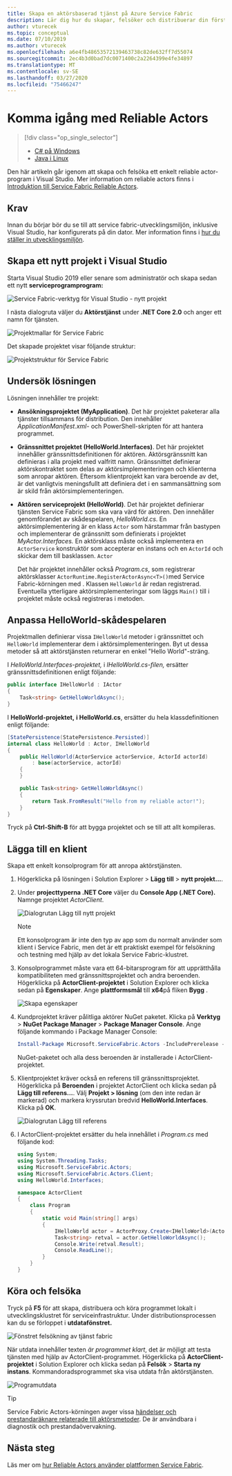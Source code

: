 ```yaml
---
title: Skapa en aktörsbaserad tjänst på Azure Service Fabric
description: Lär dig hur du skapar, felsöker och distribuerar din första aktörsbaserade tjänst i C# med hjälp av Service Fabric Reliable Actors.
author: vturecek
ms.topic: conceptual
ms.date: 07/10/2019
ms.author: vturecek
ms.openlocfilehash: a6e4fb48653572139463738c82de632ff7d55074
ms.sourcegitcommit: 2ec4b3d0bad7dc0071400c2a2264399e4fe34897
ms.translationtype: MT
ms.contentlocale: sv-SE
ms.lasthandoff: 03/27/2020
ms.locfileid: "75466247"
---
```

# <a name="getting-started-with-reliable-actors"></a>Komma igång med Reliable Actors
> [!div class="op_single_selector"]
> * [C# på Windows](service-fabric-reliable-actors-get-started.md)
> * [Java i Linux](service-fabric-reliable-actors-get-started-java.md)

Den här artikeln går igenom att skapa och felsöka ett enkelt reliable actor-program i Visual Studio. Mer information om reliable actors finns i [Introduktion till Service Fabric Reliable Actors](service-fabric-reliable-actors-introduction.md).

## <a name="prerequisites"></a>Krav

Innan du börjar bör du se till att service fabric-utvecklingsmiljön, inklusive Visual Studio, har konfigurerats på din dator. Mer information finns i [hur du ställer in utvecklingsmiljön](service-fabric-get-started.md).

## <a name="create-a-new-project-in-visual-studio"></a>Skapa ett nytt projekt i Visual Studio

Starta Visual Studio 2019 eller senare som administratör och skapa sedan ett nytt **serviceprogramprogram:**

![Service Fabric-verktyg för Visual Studio - nytt projekt][1]

I nästa dialogruta väljer du **Aktörstjänst** under **.NET Core 2.0** och anger ett namn för tjänsten.

![Projektmallar för Service Fabric][5]

Det skapade projektet visar följande struktur:

![Projektstruktur för Service Fabric][2]

## <a name="examine-the-solution"></a>Undersök lösningen

Lösningen innehåller tre projekt:

* **Ansökningsprojektet (MyApplication)**. Det här projektet paketerar alla tjänster tillsammans för distribution. Den innehåller *ApplicationManifest.xml-* och PowerShell-skripten för att hantera programmet.

* **Gränssnittet projektet (HelloWorld.Interfaces)**. Det här projektet innehåller gränssnittsdefinitionen för aktören. Aktörsgränssnitt kan definieras i alla projekt med valfritt namn.  Gränssnittet definierar aktörskontraktet som delas av aktörsimplementeringen och klienterna som anropar aktören.  Eftersom klientprojekt kan vara beroende av det, är det vanligtvis meningsfullt att definiera det i en sammansättning som är skild från aktörsimplementeringen.

* **Aktören serviceprojekt (HelloWorld)**. Det här projektet definierar tjänsten Service Fabric som ska vara värd för aktören. Den innehåller genomförandet av skådespelaren, *HelloWorld.cs*. En aktörsimplementering är en klass `Actor` som härstammar från bastypen och implementerar de gränssnitt som definierats i projektet *MyActor.Interfaces.* En aktörsklass måste också implementera en `ActorService` konstruktör som accepterar en instans och en `ActorId` och skickar dem till basklassen. `Actor`
    
    Det här projektet innehåller också *Program.cs*, som registrerar aktörsklasser `ActorRuntime.RegisterActorAsync<T>()`med Service Fabric-körningen med . Klassen `HelloWorld` är redan registrerad. Eventuella ytterligare aktörsimplementeringar som läggs `Main()` till i projektet måste också registreras i metoden.

## <a name="customize-the-helloworld-actor"></a>Anpassa HelloWorld-skådespelaren

Projektmallen definierar vissa `IHelloWorld` metoder i gränssnittet och `HelloWorld` implementerar dem i aktörsimplementeringen.  Byt ut dessa metoder så att aktörstjänsten returnerar en enkel "Hello World"-sträng.

I *HelloWorld.Interfaces-projektet,* i *IHelloWorld.cs-filen,* ersätter gränssnittsdefinitionen enligt följande:

```csharp
public interface IHelloWorld : IActor
{
    Task<string> GetHelloWorldAsync();
}
```

I **HelloWorld-projektet,** **i HelloWorld.cs**, ersätter du hela klassdefinitionen enligt följande:

```csharp
[StatePersistence(StatePersistence.Persisted)]
internal class HelloWorld : Actor, IHelloWorld
{
    public HelloWorld(ActorService actorService, ActorId actorId)
        : base(actorService, actorId)
    {
    }

    public Task<string> GetHelloWorldAsync()
    {
        return Task.FromResult("Hello from my reliable actor!");
    }
}
```

Tryck på **Ctrl-Shift-B** för att bygga projektet och se till att allt kompileras.

## <a name="add-a-client"></a>Lägga till en klient

Skapa ett enkelt konsolprogram för att anropa aktörstjänsten.

1. Högerklicka på lösningen i Solution Explorer > **Lägg till** > **nytt projekt...**.

2. Under **projecttyperna .NET Core** väljer du **Console App (.NET Core).**  Namnge projektet *ActorClient*.
    
    ![Dialogrutan Lägg till nytt projekt][6]    
    
    > [!NOTE]
    > Ett konsolprogram är inte den typ av app som du normalt använder som klient i Service Fabric, men det är ett praktiskt exempel för felsökning och testning med hjälp av det lokala Service Fabric-klustret.

3. Konsolprogrammet måste vara ett 64-bitarsprogram för att upprätthålla kompatibiliteten med gränssnittsprojektet och andra beroenden.  Högerklicka på **ActorClient-projektet** i Solution Explorer och klicka sedan på **Egenskaper**.  Ange **plattformsmål** till **x64**på fliken **Bygg** .
    
    ![Skapa egenskaper][8]

4. Kundprojektet kräver pålitliga aktörer NuGet paketet.  Klicka på **Verktyg** > **NuGet Package Manager** > **Package Manager Console**.  Ange följande kommando i Package Manager Console:
    
    ```powershell
    Install-Package Microsoft.ServiceFabric.Actors -IncludePrerelease -ProjectName ActorClient
    ```

    NuGet-paketet och alla dess beroenden är installerade i ActorClient-projektet.

5. Klientprojektet kräver också en referens till gränssnittsprojektet.  Högerklicka på **Beroenden** i projektet ActorClient och klicka sedan på **Lägg till referens...**.  Välj **Projekt > lösning** (om den inte redan är markerad) och markera kryssrutan bredvid **HelloWorld.Interfaces**.  Klicka på **OK**.
    
    ![Dialogrutan Lägg till referens][7]

6. I ActorClient-projektet ersätter du hela innehållet i *Program.cs* med följande kod:
    
    ```csharp
    using System;
    using System.Threading.Tasks;
    using Microsoft.ServiceFabric.Actors;
    using Microsoft.ServiceFabric.Actors.Client;
    using HelloWorld.Interfaces;
    
    namespace ActorClient
    {
        class Program
        {
            static void Main(string[] args)
            {
                IHelloWorld actor = ActorProxy.Create<IHelloWorld>(ActorId.CreateRandom(), new Uri("fabric:/MyApplication/HelloWorldActorService"));
                Task<string> retval = actor.GetHelloWorldAsync();
                Console.Write(retval.Result);
                Console.ReadLine();
            }
        }
    }
    ```

## <a name="running-and-debugging"></a>Köra och felsöka

Tryck på **F5** för att skapa, distribuera och köra programmet lokalt i utvecklingsklustret för serviceinfrastruktur.  Under distributionsprocessen kan du se förloppet i **utdatafönstret.**

![Fönstret felsökning av tjänst fabric][3]

När utdata innehåller texten *är programmet klart*, det är möjligt att testa tjänsten med hjälp av ActorClient-programmet.  Högerklicka på **ActorClient-projektet** i Solution Explorer och klicka sedan på **Felsök** > **Starta ny instans**.  Kommandoradsprogrammet ska visa utdata från aktörstjänsten.

![Programutdata][9]

> [!TIP]
> Service Fabric Actors-körningen avger vissa [händelser och prestandaräknare relaterade till aktörsmetoder](service-fabric-reliable-actors-diagnostics.md#actor-method-events-and-performance-counters). De är användbara i diagnostik och prestandaövervakning.

## <a name="next-steps"></a>Nästa steg
Läs mer om [hur Reliable Actors använder plattformen Service Fabric](service-fabric-reliable-actors-platform.md).


[1]: ./media/service-fabric-reliable-actors-get-started/reliable-actors-newproject.PNG
[2]: ./media/service-fabric-reliable-actors-get-started/reliable-actors-projectstructure.PNG
[3]: ./media/service-fabric-reliable-actors-get-started/debugging-output.PNG
[4]: ./media/service-fabric-reliable-actors-get-started/vs-context-menu.png
[5]: ./media/service-fabric-reliable-actors-get-started/reliable-actors-newproject1.PNG
[6]: ./media/service-fabric-reliable-actors-get-started/new-console-app.png
[7]: ./media/service-fabric-reliable-actors-get-started/add-reference.png
[8]: ./media/service-fabric-reliable-actors-get-started/build-props.png
[9]: ./media/service-fabric-reliable-actors-get-started/app-output.png